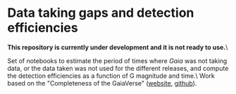 # Data taking gaps and detection efficiencies

**This repository is currently under development and it is not ready to use.**\\

Set of notebooks to estimate the period of times where *Gaia* was not taking data, or the data taken was not used for the different releases, and compute the detection efficiencies as a function of G magnitude and time.\\
Work based on the "Completeness of the GaiaVerse" ([website](https://www.gaiaverse.space/), [github](https://github.com/gaiaverse)).
